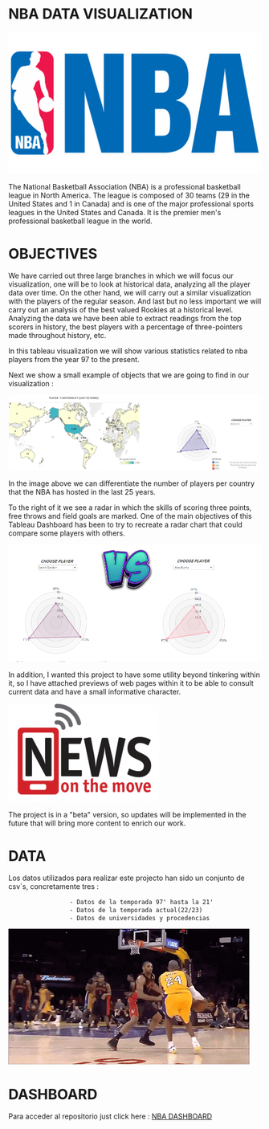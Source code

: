 # NBA DATA VISUALIZATION


![portada](images/NBALOGO.png)


The National Basketball Association (NBA) is a professional basketball league in North America. The league is composed of 30 teams (29 in the United States and 1 in Canada) and is one of the major professional sports leagues in the United States and Canada. It is the premier men's professional basketball league in the world.




# OBJECTIVES



We have carried out three large branches in which we will focus our visualization, one will be to look at historical data, analyzing all the player data over time. On the other hand, we will carry out a similar visualization with the players of the regular season. And last but no less important we will carry out an analysis of the best valued Rookies at a historical level.
Analyzing the data we have been able to extract readings from the top scorers in history, the best players with a percentage of three-pointers made throughout history, etc.





In this tableau visualization we will show various statistics related to nba players from the year 97 to the present.



Next we show a small example of objects that we are going to find in our visualization :




![](images/RADAR.png)


In the image above we can differentiate the number of players per country that the NBA has hosted in the last 25 years.



To the right of it we see a radar in which the skills of scoring three points, free throws and field goals are marked. One of the main objectives of this Tableau Dashboard has been to try to recreate a radar chart that could compare some players with others.

![](images/VS.png)



In addition, I wanted this project to have some utility beyond tinkering within it, so I have attached previews of web pages within it to be able to consult current data and have a small informative character.


![](images/news.png)

The project is in a "beta" version, so updates will be implemented in the future that will bring more content to enrich our work.





# DATA

Los datos utilizados para realizar este projecto han sido un conjunto de csv`s, concretamente tres : 
                    
                     - Datos de la temporada 97' hasta la 21'
                     - Datos de la temporada actual(22/23)
                     - Datos de universidades y procedencias



![](images/KOBE.gif) 



# DASHBOARD
Para acceder al repositorio just click here : 
[NBA DASHBOARD](https://public.tableau.com/app/profile/jacobo7718/viz/NBA_16761035796770/UNIVERSITY?publish=yes)






